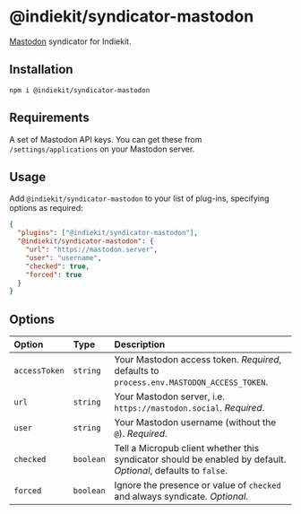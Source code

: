 # @indiekit/syndicator-mastodon

[Mastodon](https://joinmastodon.org) syndicator for Indiekit.

## Installation

`npm i @indiekit/syndicator-mastodon`

## Requirements

A set of Mastodon API keys. You can get these from `/settings/applications` on your Mastodon server.

## Usage

Add `@indiekit/syndicator-mastodon` to your list of plug-ins, specifying options as required:

```json
{
  "plugins": ["@indiekit/syndicator-mastodon"],
  "@indiekit/syndicator-mastodon": {
    "url": "https://mastodon.server",
    "user": "username",
    "checked": true,
    "forced": true
  }
}
```

## Options

| Option        | Type      | Description                                                                                                   |
| :------------ | :-------- | :------------------------------------------------------------------------------------------------------------ |
| `accessToken` | `string`  | Your Mastodon access token. _Required_, defaults to `process.env.MASTODON_ACCESS_TOKEN`.                      |
| `url`         | `string`  | Your Mastodon server, i.e. `https://mastodon.social`. _Required_.                                             |
| `user`        | `string`  | Your Mastodon username (without the `@`). _Required_.                                                         |
| `checked`     | `boolean` | Tell a Micropub client whether this syndicator should be enabled by default. _Optional_, defaults to `false`. |
| `forced`      | `boolean` | Ignore the presence or value of `checked` and always syndicate. _Optional_.                                   |
